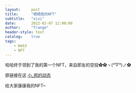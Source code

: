 ```yaml
---
layout:     post
title:      "晒晒我的NFT"
subtitle:   "xixi"
date:       2022-02-07 12:00:00
author:     "frange"
header-style: text
catalog:    true
tags:
    - Web3
    - NFT
---
```


哈哈终于领到了我的第一个NFT，来自即友的空投✿✿ヽ(°▽°)ノ✿

原链接在这 [小_邦的动态](https://web.okjike.com/originalPost/61f4130d17f76d00100244c6)

给大家康康我的NFT~

<nft-card contractAddress="0xd2bc5c3990c06ccd26f10a3e9d93b19450136c8d" tokenId="136"> </nft-card>

